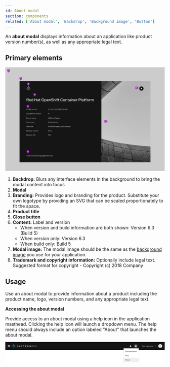 ```yaml
---
id: About modal
section: components
related: ['About modal', 'Backdrop', 'Background image', 'Button']
---
```


An **about modal** displays information about an application like product version number(s), as well as any appropriate legal text.

## Primary elements

<img src="./img/about-modal.png" alt="About modal" />

1. **Backdrop:** Blurs any interface elements in the background to bring the modal content into focus
2. **Modal**
3. **Branding:** Provides logo and branding for the product. Substitute your own logotype by providing an SVG that can be scaled proportionately to fit the space.
4. **Product title**
5. **Close button**
6. **Content:** Label and version
    * When version and build information are both shown: Version 6.3 (Build 5)
    * When version only: Version 6.3
    * When build only: Build 5
7. **Modal image:** The modal image should be the same as the [background image](/components/background-image) you use for your application.
8. **Trademark and copyright information:** Optionally include legal text. Suggested format for copyright -  Copyright (c) 2018 Company

## Usage
Use an about modal to provide information about a product including the product name, logo, version numbers, and any appropriate legal text.

**Accessing the about modal**

Provide access to an about modal using a help icon in the application masthead. Clicking the help icon will launch a dropdown menu. The help menu should always include an option labeled "About" that launches the about modal.

<img src="./img/about-dropdown.png" alt="About modal dropdown" />
